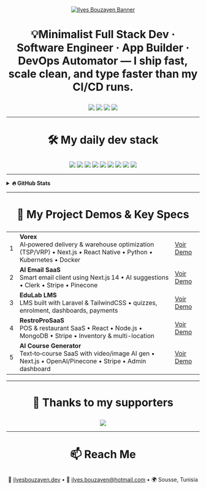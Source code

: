 <div align="center">
  <a href="https://bouzayenilyes.vercel.app">
    <img src="https://f56mdiqn9v.ufs.sh/f/9LjNuV21boCh7xTDeHq0ERQkoa2x3AWGz7P16i5y4btmNBYC" alt="Ilyes Bouzayen Banner"/>
  </a>
</div>

# <p align="center">💡Minimalist Full Stack Dev · Software Engineer · App Builder · DevOps Automator — I ship fast, scale clean, and type faster than my CI/CD runs.</p>

<div align="center">
  <a href="https://github.com/sponsors/bouzayenilyes"><img src="https://bentos.jkominovic.dev/api/v1/generic-card?icon=siGithubsponsors&subtitle=Support+my+work&size=square&rounded=24" /></a>
  <a href="https://www.youtube.com/@ilyesbouzayen"><img src="https://bentos.jkominovic.dev/api/v1/generic-card?icon=siYoutube&subtitle=Terminal+Tips&size=square&rounded=24" /></a>
  <a href="https://discord.gg/neovimmer"><img src="https://bentos.jkominovic.dev/api/v1/generic-card?icon=siDiscord&subtitle=Dev+Community&size=square&rounded=24" /></a>
  <a href="https://www.linkedin.com/in/bouzayenilyes"><img src="https://bentos.jkominovic.dev/api/v1/generic-card?icon=siLinkedin&subtitle=Let’s+Connect&size=square&rounded=24" /></a>
</div>

---

# <p align="center">🛠 My daily dev stack</p>

<div align="center">
  <a href="#"><img src="https://bentos.jkominovic.dev/api/v1/generic-card?icon=siNextdotjs&subtitle=Next.js+for+UI&size=square&rounded=24" /></a>
  <a href="#"><img src="https://bentos.jkominovic.dev/api/v1/generic-card?icon=siReact&subtitle=React+Native+Mobile+UI&size=square&rounded=24" /></a>
  <a href="#"><img src="https://bentos.jkominovic.dev/api/v1/generic-card?icon=siPython&subtitle=Python+Scripting&size=square&rounded=24" /></a>
  <a href="#"><img src="https://bentos.jkominovic.dev/api/v1/generic-card?icon=siTypescript&subtitle=Type+Safe+TS&size=square&rounded=24" /></a>
  <a href="#"><img src="https://bentos.jkominovic.dev/api/v1/generic-card?icon=siRust&subtitle=Blazing+Fast+Rust&size=square&rounded=24" /></a>
  <a href="#"><img src="https://bentos.jkominovic.dev/api/v1/generic-card?icon=siGo&subtitle=Fast+Backends&size=square&rounded=24" /></a>
  <a href="#"><img src="https://bentos.jkominovic.dev/api/v1/generic-card?icon=siDocker&subtitle=CI/CD+Automations&size=square&rounded=24" /></a>
  <a href="#"><img src="https://bentos.jkominovic.dev/api/v1/generic-card?icon=siKubernetes&subtitle=Cloud-Native+Infra&size=square&rounded=24" /></a>
  <a href="#"><img src="https://bentos.jkominovic.dev/api/v1/generic-card?icon=siArchlinux&subtitle=Arch+Linux+FTW&size=square&rounded=24" /></a>
</div>


---

<details>
  <summary><b>🔥 GitHub Stats</b></summary>
  <div align="center">
    <img src="https://github-readme-streak-stats.herokuapp.com/?user=bouzayenilyes&theme=catppuccin-mocha&hide_border=false&border_radius=10" />
    <br/>
    <img src="https://github-readme-stats.vercel.app/api?username=bouzayenilyes&show_icons=true&theme=tokyonight&count_private=true" height="180" />
    <img src="https://github-readme-stats.vercel.app/api/top-langs/?username=bouzayenilyes&layout=compact&theme=tokyonight&langs_count=6" height="180" />
  </div>
</details>

---

# <p align="center">🚀 My Project Demos & Key Specs</p>

<table align="center">
  <tbody>
    <tr>
      <td>1</td>
      <td><strong>Vorex</strong><br>AI‑powered delivery & warehouse optimization (TSP/VRP) • Next.js • React Native • Python • Kubernetes • Docker</td>
      <td><a href="https://bouzayenilyes.vercel.app/#vorex-demo">Voir Demo</a></td>
    </tr>
    <tr>
      <td>2</td>
      <td><strong>AI Email SaaS</strong><br>Smart email client using Next.js 14 • AI suggestions • Clerk • Stripe • Pinecone</td>
      <td><a href="https://bouzayenilyes.vercel.app/#ai-email-demo">Voir Demo</a></td>
    </tr>
    <tr>
      <td>3</td>
      <td><strong>EduLab LMS</strong><br>LMS built with Laravel & TailwindCSS • quizzes, enrolment, dashboards, payments</td>
      <td><a href="https://bouzayenilyes.vercel.app/#edulab-demo">Voir Demo</a></td>
    </tr>
    <tr>
      <td>4</td>
      <td><strong>RestroProSaaS</strong><br>POS & restaurant SaaS • React • Node.js • MongoDB • Stripe • Inventory & multi-location</td>
      <td><a href="https://bouzayenilyes.vercel.app/#restropro-demo">Voir Demo</a></td>
    </tr>
    <tr>
      <td>5</td>
      <td><strong>AI Course Generator</strong><br>Text‑to‑course SaaS with video/image AI gen • Next.js • OpenAI/Pinecone • Stripe • Admin dashboard</td>
      <td><a href="https://bouzayenilyes.vercel.app/#coursegen-demo">Voir Demo</a></td>
    </tr>
  </tbody>
</table>

---

# <p align="center">💖 Thanks to my supporters</p>

<div align="center">
  <a href="https://buymeacoffee.com/bouzayenilyes">
    <img src="https://bentos.jkominovic.dev/api/v1/generic-card?icon=siBuymeacoffee&subtitle=Ilyes Bouzayen&size=square&rounded=24" />
  </a>
</div>

---

# <p align="center">📫 Reach Me</p>

<p align="center">
  💼 <a href="https://bouzayenilyes.vercel.app">ilyesbouzayen.dev</a> • 
  📨 <a href="mailto:ilyes.bouzayen@hotmail.com">ilyes.bouzayen@hotmail.com</a> • 
  🌍 Sousse, Tunisia
</p>
